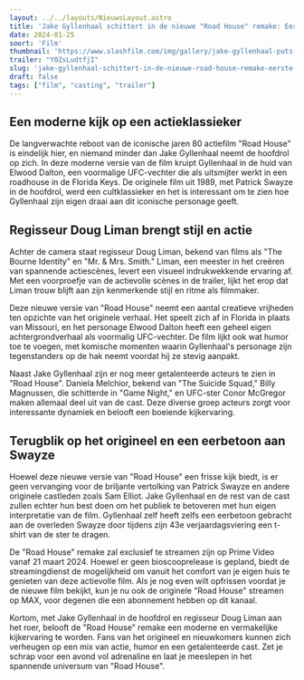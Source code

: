 ```yaml
---
layout: ../../layouts/NieuwsLayout.astro
title: 'Jake Gyllenhaal schittert in de nieuwe "Road House" remake: Eerste blik op de film'
date: 2024-01-25
soort: 'Film'
thumbnail: 'https://www.slashfilm.com/img/gallery/jake-gyllenhaal-puts-on-his-best-patrick-swayze-in-the-road-house-trailer-shell-trailer-coming-125/less-cheese-more-action-1706195032.jpg'
trailer: "Y0ZsLudtfjI"
slug: 'jake-gyllenhaal-schittert-in-de-nieuwe-road-house-remake-eerste-blik-op-de-film'
draft: false
tags: ["film", "casting", "trailer"]
---
```



## Een moderne kijk op een actieklassieker

De langverwachte reboot van de iconische jaren 80 actiefilm "Road House" is eindelijk hier, en niemand minder dan Jake Gyllenhaal neemt de hoofdrol op zich. In deze moderne versie van de film kruipt Gyllenhaal in de huid van Elwood Dalton, een voormalige UFC-vechter die als uitsmijter werkt in een roadhouse in de Florida Keys. De originele film uit 1989, met Patrick Swayze in de hoofdrol, werd een cultklassieker en het is interessant om te zien hoe Gyllenhaal zijn eigen draai aan dit iconische personage geeft.

## Regisseur Doug Liman brengt stijl en actie

Achter de camera staat regisseur Doug Liman, bekend van films als "The Bourne Identity" en "Mr. & Mrs. Smith." Liman, een meester in het creëren van spannende actiescènes, levert een visueel indrukwekkende ervaring af. Met een voorproefje van de actievolle scènes in de trailer, lijkt het erop dat Liman trouw blijft aan zijn kenmerkende stijl en ritme als filmmaker.

Deze nieuwe versie van "Road House" neemt een aantal creatieve vrijheden ten opzichte van het originele verhaal. Het speelt zich af in Florida in plaats van Missouri, en het personage Elwood Dalton heeft een geheel eigen achtergrondverhaal als voormalig UFC-vechter. De film lijkt ook wat humor toe te voegen, met komische momenten waarin Gyllenhaal's personage zijn tegenstanders op de hak neemt voordat hij ze stevig aanpakt.

Naast Jake Gyllenhaal zijn er nog meer getalenteerde acteurs te zien in "Road House". Daniela Melchior, bekend van "The Suicide Squad," Billy Magnussen, die schitterde in "Game Night," en UFC-ster Conor McGregor maken allemaal deel uit van de cast. Deze diverse groep acteurs zorgt voor interessante dynamiek en belooft een boeiende kijkervaring.

## Terugblik op het origineel en een eerbetoon aan Swayze

Hoewel deze nieuwe versie van "Road House" een frisse kijk biedt, is er geen vervanging voor de briljante vertolking van Patrick Swayze en andere originele castleden zoals Sam Elliot. Jake Gyllenhaal en de rest van de cast zullen echter hun best doen om het publiek te betoveren met hun eigen interpretatie van de film. Gyllenhaal zelf heeft zelfs een eerbetoon gebracht aan de overleden Swayze door tijdens zijn 43e verjaardagsviering een t-shirt van de ster te dragen.

De "Road House" remake zal exclusief te streamen zijn op Prime Video vanaf 21 maart 2024. Hoewel er geen bioscooprelease is gepland, biedt de streamingdienst de mogelijkheid om vanuit het comfort van je eigen huis te genieten van deze actievolle film. Als je nog even wilt opfrissen voordat je de nieuwe film bekijkt, kun je nu ook de originele "Road House" streamen op MAX, voor degenen die een abonnement hebben op dit kanaal.

Kortom, met Jake Gyllenhaal in de hoofdrol en regisseur Doug Liman aan het roer, belooft de "Road House" remake een moderne en vermakelijke kijkervaring te worden. Fans van het origineel en nieuwkomers kunnen zich verheugen op een mix van actie, humor en een getalenteerde cast. Zet je schrap voor een avond vol adrenaline en laat je meeslepen in het spannende universum van "Road House".
